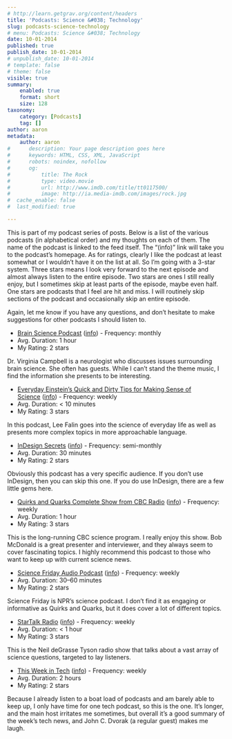 ```yaml
---
# http://learn.getgrav.org/content/headers
title: 'Podcasts: Science &#038; Technology'
slug: podcasts-science-technology
# menu: Podcasts: Science &#038; Technology
date: 10-01-2014
published: true
publish_date: 10-01-2014
# unpublish_date: 10-01-2014
# template: false
# theme: false
visible: true
summary:
    enabled: true
    format: short
    size: 128
taxonomy:
    category: [Podcasts]
    tag: []
author: aaron
metadata:
    author: aaron
#      description: Your page description goes here
#      keywords: HTML, CSS, XML, JavaScript
#      robots: noindex, nofollow
#      og:
#          title: The Rock
#          type: video.movie
#          url: http://www.imdb.com/title/tt0117500/
#          image: http://ia.media-imdb.com/images/rock.jpg
#  cache_enable: false
#  last_modified: true

---
```


This is part of my podcast series of posts. Below is a list of the various podcasts (in alphabetical order) and my thoughts on each of them. The name of the podcast is linked to the feed itself. The “(info)” link will take you to the podcast’s homepage. As for ratings, clearly I like the podcast at least somewhat or I wouldn’t have it on the list at all. So I’m going with a 3-star system. Three stars means I look very forward to the next episode and almost always listen to the entire episode. Two stars are ones I still really enjoy, but I sometimes skip at least parts of the episode, maybe even half. One stars are podcasts that I feel are hit and miss. I will routinely skip sections of the podcast and occasionally skip an entire episode.

Again, let me know if you have any questions, and don’t hesitate to make suggestions for other podcasts I should listen to.

- [Brain Science Podcast](http://brainsciencepodcast.libsyn.com/rss) ([info](http://brainsciencepodcast.com/)) - Frequency: monthly
- Avg. Duration: 1 hour
- My Rating: 2 stars

Dr. Virginia Campbell is a neurologist who discusses issues surrounding brain science. She often has guests. While I can’t stand the theme music, I find the information she presents to be interesting.

- [Everyday Einstein’s Quick and Dirty Tips for Making Sense of Science](http://www.quickanddirtytips.com/xml/einstein.xml) ([info](http://www.quickanddirtytips.com/everyday-einstein)) - Frequency: weekly
- Avg. Duration: < 10 minutes
- My Rating: 3 stars

In this podcast, Lee Falin goes into the science of everyday life as well as presents more complex topics in more approachable language.

- [InDesign Secrets](http://feeds.feedburner.com/IndesignSecrets) ([info](http://indesignsecrets.com/)) - Frequency: semi-monthly
- Avg. Duration: 30 minutes
- My Rating: 2 stars

Obviously this podcast has a very specific audience. If you don’t use InDesign, then you can skip this one. If you do use InDesign, there are a few little gems here.

- [Quirks and Quarks Complete Show from CBC Radio](http://www.cbc.ca/podcasting/includes/quirksaio.xml) ([info](http://www.cbc.ca/quirks/)) - Frequency: weekly
- Avg. Duration: 1 hour
- My Rating: 3 stars

This is the long-running CBC science program. I really enjoy this show. Bob McDonald is a great presenter and interviewer, and they always seem to cover fascinating topics. I highly recommend this podcast to those who want to keep up with current science news.

- [Science Friday Audio Podcast](http://sciencefriday.com/audio/scifriaudio.xml) ([info](http://www.sciencefriday.com/)) - Frequency: weekly
- Avg. Duration: 30–60 minutes
- My Rating: 2 stars

Science Friday is NPR’s science podcast. I don’t find it as engaging or informative as Quirks and Quarks, but it does cover a lot of different topics.

- [StarTalk Radio](http://feeds.soundcloud.com/users/soundcloud:users:38128127/sounds.rss) ([info](http://www.startalkradio.net/)) - Frequency: weekly
- Avg. Duration: < 1 hour
- My Rating: 3 stars

This is the Neil deGrasse Tyson radio show that talks about a vast array of science questions, targeted to lay listeners.

- [This Week in Tech](http://feeds.twit.tv/twit) ([info](http://twit.tv/twit)) - Frequency: weekly
- Avg. Duration: 2 hours
- My Rating: 2 stars

Because I already listen to a boat load of podcasts and am barely able to keep up, I only have time for one tech podcast, so this is the one. It’s longer, and the main host irritates me sometimes, but overall it’s a good summary of the week’s tech news, and John C. Dvorak (a regular guest) makes me laugh.

 